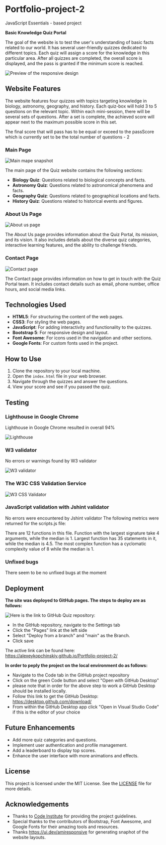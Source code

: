 # Portfolio-project-2
JavaScript Essentials - based project

**Basic Knowledge Quiz Portal**

The goal of the website is to test the user's understanding of basic facts related to our world. It has several user-friendly quizzes dedicated to different topics. Each quiz will assign a score for the knowledge in this particular area. After all quizzes are completed, the overall score is displayed, and the pass is granted if the minimum score is reached.

![Preview of the responsive design](assets/images/readme/responsive-snapshot.png)

## Website Features

The website features four quizzes with topics targeting knowledge in biology, astronomy, geography, and history. Each quiz-box will hold 3 to 5 questions on the relevant topic. Within each mini-session, there will be several sets of questions. After a set is complete, the achieved score will appear next to the maximum possible score in this set.

The final score that will pass has to be equal or exceed to the passScore which is currently set to be the total number of questions - 2

### Main Page

![Main mape snapshot](assets/images/readme/quiz-portal-snapshot1.png)

The main page of the Quiz website contains the following sections:
- **Biology Quiz**: Questions related to biological concepts and facts.
- **Astronomy Quiz**: Questions related to astronomical phenomena and facts.
- **Geography Quiz**: Questions related to geographical locations and facts.
- **History Quiz**: Questions related to historical events and figures.

### About Us Page

![About us page](assets/images/readme/quiz-portal-about-page.png)

The About Us page provides information about the Quiz Portal, its mission, and its vision. It also includes details about the diverse quiz categories, interactive learning features, and the ability to challenge friends.

### Contact Page

![Contact page](assets/images/readme/quiz-portal-contact-page.jpg)

The Contact page provides information on how to get in touch with the Quiz Portal team. It includes contact details such as email, phone number, office hours, and social media links.

## Technologies Used

- **HTML5**: For structuring the content of the web pages.
- **CSS3**: For styling the web pages.
- **JavaScript**: For adding interactivity and functionality to the quizzes.
- **Bootstrap 5**: For responsive design and layout.
- **Font Awesome**: For icons used in the navigation and other sections.
- **Google Fonts**: For custom fonts used in the project.

## How to Use

1. Clone the repository to your local machine.
2. Open the `index.html` file in your web browser.
3. Navigate through the quizzes and answer the questions.
4. View your score and see if you passed the quiz.

## Testing

### Lighthouse in Google Chrome

Lighthouse in Google Chrome resulted in overall 94%

![Lighthouse](assets/images/readme/lighthouse-google-chrome.jpg)

### W3 validator

No errors or warnings found by W3 validator

![W3 validator](assets/images/readme/w3-html-validator.jpg)

### The W3C CSS Validation Service

![W3 CSS Validator](assets/images/readme/w3-css-validator.jpg)

### JavaScript validation with Jshint validator

No errors were encountered by Jshint validator
The following metrics were returned for the scripts.js file:

There are 12 functions in this file.
Function with the largest signature take 4 arguments, while the median is 1.
Largest function has 35 statements in it, while the median is 4.5.
The most complex function has a cyclomatic complexity value of 8 while the median is 1.

### Unfixed bugs

There seem to be no unfixed bugs at the moment

## Deployment

**The site was deployed to GitHub pages. The steps to deploy are as follows:**

![Here is the link to GitHub Quiz repository:](https://github.com/AlexeyKopchinskiy/Portfolio-project-2)

- In the GitHub repository, navigate to the Settings tab
- Click the "Pages" link at the left side
- Select "Deploy from a branch" and "main" as the Branch. 
- Click save

The active link can be found here: https://alexeykopchinskiy.github.io/Portfolio-project-2/

**In order to peply the project on the local environment do as follows:**

- Navigate to the Code tab in the GitHub project repository
- Click on the green Code button and select "Open with GitHub Desktop"
- please note that in order for the above step to work a GitHub Desktop should be installed locally. 
- Follow this link to get the GitHub Desktop: https://desktop.github.com/download/
- From within the GitHub Desktop app click "Open in Visual Studio Code" if this is the editor of your choice

## Future Enhancements

- Add more quiz categories and questions.
- Implement user authentication and profile management.
- Add a leaderboard to display top scores.
- Enhance the user interface with more animations and effects.

## License

This project is licensed under the MIT License. See the [LICENSE](https://en.wikipedia.org/wiki/MIT_License) file for more details.

## Acknowledgements

- Thanks to [Code Institute](https://codeinstitute.net/) for providing the project guidelines.
- Special thanks to the contributors of Bootstrap, Font Awesome, and Google Fonts for their amazing tools and resources.
- Thanks https://ui.dev/amiresponsive for generating snaphot of the website layouts.
